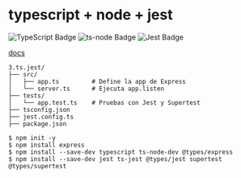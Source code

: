 # typescript + node + jest

![TypeScript Badge](https://img.shields.io/badge/TypeScript-3178C6?logo=typescript&logoColor=fff&style=for-the-badge)
![ts-node Badge](https://img.shields.io/badge/ts--node-3178C6?logo=tsnode&logoColor=fff&style=for-the-badge)
![Jest Badge](https://img.shields.io/badge/Jest-C21325?logo=jest&logoColor=fff&style=for-the-badge)


[docs](../readme.md)

```
3.ts.jest/
├── src/
│   ├── app.ts         # Define la app de Express
│   └── server.ts      # Ejecuta app.listen
├── tests/
│   └── app.test.ts    # Pruebas con Jest y Supertest
├── tsconfig.json
├── jest.config.ts
├── package.json
```

```
$ npm init -y
$ npm install express
$ npm install --save-dev typescript ts-node-dev @types/express
$ npm install --save-dev jest ts-jest @types/jest supertest @types/supertest
```
